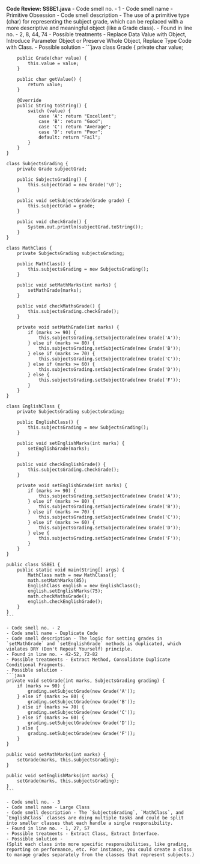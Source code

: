**Code Review: SSBE1.java**
    - Code smell no. - 1
    - Code smell name - Primitive Obsession
    - Code smell description - The use of a primitive type (char) for representing the subject grade, which can be replaced with a more descriptive and meaningful object (like a Grade class).
    - Found in line no. - 2, 8, 44, 74
    - Possible treatments - Replace Data Value with Object, Introduce Parameter Object or Preserve Whole Object, Replace Type Code with Class.
    - Possible solution - 
    ```java
    class Grade {
        private char value;

        public Grade(char value) {
            this.value = value;
        }

        public char getValue() {
            return value;
        }

        @Override
        public String toString() {
            switch (value) {
                case 'A': return "Excellent";
                case 'B': return "Good";
                case 'C': return "Average";
                case 'D': return "Poor";
                default: return "Fail";
            }
        }
    }

    class SubjectsGrading {
        private Grade subjectGrad;

        public SubjectsGrading() {
            this.subjectGrad = new Grade('\0');
        }

        public void setSubjectGrade(Grade grade) {
            this.subjectGrad = grade;
        }

        public void checkGrade() {
            System.out.println(subjectGrad.toString());
        }
    }

    class MathClass {
        private SubjectsGrading subjectsGrading;

        public MathClass() {
            this.subjectsGrading = new SubjectsGrading();
        }

        public void setMathMarks(int marks) {
            setMathGrade(marks);
        }

        public void checkMathsGrade() {
            this.subjectsGrading.checkGrade();
        }

        private void setMathGrade(int marks) {
            if (marks >= 90) {
                this.subjectsGrading.setSubjectGrade(new Grade('A'));
            } else if (marks >= 80) {
                this.subjectsGrading.setSubjectGrade(new Grade('B'));
            } else if (marks >= 70) {
                this.subjectsGrading.setSubjectGrade(new Grade('C'));
            } else if (marks >= 60) {
                this.subjectsGrading.setSubjectGrade(new Grade('D'));
            } else {
                this.subjectsGrading.setSubjectGrade(new Grade('F'));
            }
        }
    }

    class EnglishClass {
        private SubjectsGrading subjectsGrading;

        public EnglishClass() {
            this.subjectsGrading = new SubjectsGrading();
        }

        public void setEnglishMarks(int marks) {
            setEnglishGrade(marks);
        }

        public void checkEnglishGrade() {
            this.subjectsGrading.checkGrade();
        }

        private void setEnglishGrade(int marks) {
            if (marks >= 90) {
                this.subjectsGrading.setSubjectGrade(new Grade('A'));
            } else if (marks >= 80) {
                this.subjectsGrading.setSubjectGrade(new Grade('B'));
            } else if (marks >= 70) {
                this.subjectsGrading.setSubjectGrade(new Grade('C'));
            } else if (marks >= 60) {
                this.subjectsGrading.setSubjectGrade(new Grade('D'));
            } else {
                this.subjectsGrading.setSubjectGrade(new Grade('F'));
            }
        }
    }

    public class SSBE1 {
        public static void main(String[] args) {
            MathClass math = new MathClass();
            math.setMathMarks(85);
            EnglishClass english = new EnglishClass();
            english.setEnglishMarks(75);
            math.checkMathsGrade();
            english.checkEnglishGrade();
        }
    }
    ``` 

    - Code smell no. - 2
    - Code smell name - Duplicate Code
    - Code smell description - The logic for setting grades in `setMathGrade` and `setEnglishGrade` methods is duplicated, which violates DRY (Don't Repeat Yourself) principle.
    - Found in line no. - 42-52, 72-82
    - Possible treatments - Extract Method, Consolidate Duplicate Conditional Fragments.
    - Possible solution - 
    ```java
    private void setGrade(int marks, SubjectsGrading grading) {
        if (marks >= 90) {
            grading.setSubjectGrade(new Grade('A'));
        } else if (marks >= 80) {
            grading.setSubjectGrade(new Grade('B'));
        } else if (marks >= 70) {
            grading.setSubjectGrade(new Grade('C'));
        } else if (marks >= 60) {
            grading.setSubjectGrade(new Grade('D'));
        } else {
            grading.setSubjectGrade(new Grade('F'));
        }
    }

    public void setMathMarks(int marks) {
        setGrade(marks, this.subjectsGrading);
    }

    public void setEnglishMarks(int marks) {
        setGrade(marks, this.subjectsGrading);
    }
    ``` 

    - Code smell no. - 3
    - Code smell name - Large Class
    - Code smell description - The `SubjectsGrading`, `MathClass`, and `EnglishClass` classes are doing multiple tasks and could be split into smaller classes that each handle a single responsibility.
    - Found in line no. - 1, 27, 57
    - Possible treatments - Extract Class, Extract Interface.
    - Possible solution - 
    (Split each class into more specific responsibilities, like grading, reporting on performance, etc. For instance, you could create a class to manage grades separately from the classes that represent subjects.)
